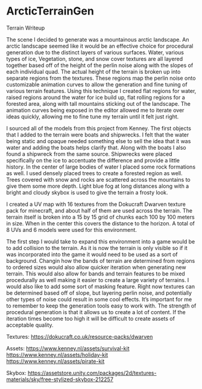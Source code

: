 # ArcticTerrainGen

Terrain Writeup

The scene I decided to generate was a mountainous arctic landscape. An arctic landscape seemed like it would be an effective choice for procedural generation due to the distinct layers of various surfaces. Water, various types of ice, Vegetation,  stone, and snow cover textures are all layered together based off of the height of the perlin noise along with the slopes of each individual quad. The actual height of the terrain is broken up into separate regions from the textures. These regions map the perlin noise onto customizable animation curves to allow the generation and fine tuning of various terrain features. Using this technique I created flat regions for water, raised regions around the water for ice build up, flat rolling regions for a forested area, along with tall mountains sticking out of the landscape. The animation curves being exposed in the editor allowed me to iterate over ideas quickly, allowing me to fine tune my terrain until it felt just right.

I sourced all of the models from this project from Kenney. The first objects that I added to the terrain were boats and shipwrecks. I felt that the water being static and opaque needed something else to sell the idea that it was water and adding the boats helps clarify that. Along with the boats I also found a shipwreck from the same source. Shipwrecks were placed specifically on the ice to accentuate the difference and provide a little history. In the center of large bodies of water I placed some rock formations as well.  I used densely placed trees to create a forested region as well. Trees covered with snow and rocks are scattered across the mountains to give them some more depth. Light blue fog at long distances  along with a bright and cloudy skybox is used to give the terrain a frosty look.

I created a UV map with 16 textures from the Dokucraft Dwarven texture pack for minecraft, and about half of them are used across the terrain. The terrain itself is broken into a 15 by 15 grid of chunks each 100 by 100 meters in size. When in the center this covers the distance to the horizon.  A total of 8 UVs and 6 models were used for this environment.

The first step I would take to expand this environment into a game would be to add collision to the terrain. As it is now the terrain is only visible so if it was incorporated into the game it would need to be used as a sort of background. Changin how the bands of terrain are determined from regions to ordered sizes would also allow quicker iteration when generating new terrain. This would also allow for bands and terrain features to be mixed procedurally as well making it easier to create a large variety of terrains. I would also like to add some sort of masking feature. Right now textures can be determined based off of slope, but layering perlin noise, and potentially other types of noise could result in some cool effects.  It’s important for me to remember to keep the generation tools easy to work with. The strength of procedural generation is that it allows us to create a lot of content. If the iteration times become too high it will be difficult to create assets of acceptable quality.

Textures:
https://dokucraft.co.uk/resource-packs/dwarven

Assets:
https://www.kenney.nl/assets/survival-kit
https://www.kenney.nl/assets/holiday-kit
https://www.kenney.nl/assets/pirate-kit

Skybox:
https://assetstore.unity.com/packages/2d/textures-materials/sky/free-stylized-skybox-212257

